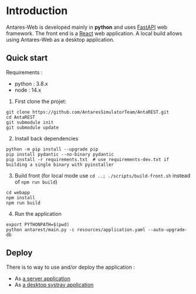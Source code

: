 # Introduction

Antares-Web is developed mainly in **python** and uses [FastAPI](https://fastapi.tiangolo.com/) web framework.
The front end is a [React](https://reactjs.org/) web application. A local build allows using Antares-Web as a desktop application.

## Quick start

Requirements : 
- python : 3.8.x
- node : 14.x

1. First clone the projet:

```
git clone https://github.com/AntaresSimulatorTeam/AntaREST.git
cd AntaREST
git submodule init
git submodule update
```

2. Install back dependencies

```
python -m pip install --upgrade pip
pip install pydantic --no-binary pydantic
pip install -r requirements.txt  # use requirements-dev.txt if building a single binary with pyinstaller 
```

3. Build front (for local mode use `cd ..; ./scripts/build-front.sh` instead of `npm run build`)

```
cd webapp
npm install
npm run build 
```

4. Run the application

```
export PYTHONPATH=$(pwd)
python antarest/main.py -c resources/application.yaml --auto-upgrade-db
```

## Deploy

There is to way to use and/or deploy the application :
- As [a server application](./2-DEPLOY.md#production-server-deployment)
- As [a desktop systray application](./2-DEPLOY.md#local-application-build)